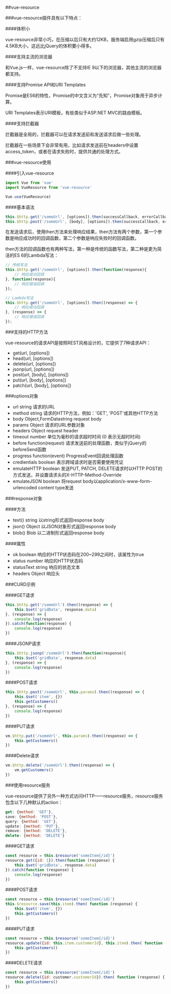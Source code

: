 ##vue-resource

###vue-resource插件具有以下特点：

####体积小

vue-resource非常小巧，在压缩以后只有大约12KB，服务端启用gzip压缩后只有4.5KB大小，这远比jQuery的体积要小得多。

####支持主流的浏览器

和Vue.js一样，vue-resource除了不支持IE 9以下的浏览器，其他主流的浏览器都支持。

####支持Promise API和URI Templates

Promise是ES6的特性，Promise的中文含义为“先知”，Promise对象用于异步计算。

URI Templates表示URI模板，有些类似于ASP.NET MVC的路由模板。

####支持拦截器

拦截器是全局的，拦截器可以在请求发送前和发送请求后做一些处理。

拦截器在一些场景下会非常有用，比如请求发送前在headers中设置access_token，或者在请求失败时，提供共通的处理方式。

###vue-resource使用

####引入vue-resource

```javascript
import Vue from 'vue'
import VueResource from 'vue-resource'

Vue.use(VueResource)
```

####基本语法

```javascript
this.$http.get('/someUrl', [options]).then(successCallback, errorCallback);
this.$http.post('/someUrl', [body], [options]).then(successCallback, errorCallback);
```

在发送请求后，使用then方法来处理响应结果，then方法有两个参数，第一个参数是响应成功时的回调函数，第二个参数是响应失败时的回调函数。

then方法的回调函数也有两种写法，第一种是传统的函数写法，第二种是更为简洁的ES 6的Lambda写法：

```javascript
// 传统写法
this.$http.get('/someUrl', [options]).then(function(response){
	// 响应成功回调
}, function(response){
	// 响应错误回调
});

// Lambda写法
this.$http.get('/someUrl', [options]).then((response) => {
	// 响应成功回调
}, (response) => {
	// 响应错误回调
});
```

###支持的HTTP方法

vue-resource的请求API是按照REST风格设计的，它提供了7种请求API：

- get(url, [options])
- head(url, [options])
- delete(url, [options])
- jsonp(url, [options])
- post(url, [body], [options])
- put(url, [body], [options])
- patch(url, [body], [options])

###options对象

- url	string	请求的URL
- method	string	请求的HTTP方法，例如：'GET', 'POST'或其他HTTP方法
- body	Object,FormDatastring	request body
- params	Object	请求的URL参数对象
- headers	Object	request header
- timeout	number	单位为毫秒的请求超时时间 (0 表示无超时时间)
- before	function(request)	请求发送前的处理函数，类似于jQuery的beforeSend函数
- progress	function(event)	ProgressEvent回调处理函数
- credientials	boolean	表示跨域请求时是否需要使用凭证
- emulateHTTP	boolean	发送PUT, PATCH, DELETE请求时以HTTP POST的方式发送，并设置请求头的X-HTTP-Method-Override
- emulateJSON	boolean	将request body以application/x-www-form-urlencoded content type发送

###response对象

####方法

- text()	string	以string形式返回response body
- json()	Object	以JSON对象形式返回response body
- blob()	Blob	以二进制形式返回response body

####属性

- ok	boolean	响应的HTTP状态码在200~299之间时，该属性为true
- status	number	响应的HTTP状态码
- statusText	string	响应的状态文本
- headers	Object	响应头

###CURD示例

####GET请求

```javascript
this.$http.get('/someUrl').then((response) => {
    this.$set('gridData', response.data)
}, (response) => {
    console.log(response)
}).catch(function(response) {
    console.log(response)
})
```

####JSONP请求

```javascript
this.$http.jsonp('/someUrl').then(function(response){
    this.$set('gridData', response.data)
}, (response) => {
    console.log(response)
})
```

####POST请求

```javascript
this.$http.post('/someUrl', this.params).then((response) => {
    this.$set('item', {})
    this.getCustomers()
}, (response) => {
    console.log(response)
})
```

####PUT请求

```javascript
vm.$http.put('/someUrl', this.params).then((response) => {
    this.getCustomers()
})
```

####Delete请求

```javascript
vm.$http.delete('/someUrl').then((response) => {
    vm.getCustomers()
})
```

###使用resource服务

vue-resource提供了另外一种方式访问HTTP——resource服务，resource服务包含以下几种默认的action：

```javascript
get: {method: 'GET'},
save: {method: 'POST'},
query: {method: 'GET'},
update: {method: 'PUT'},
remove: {method: 'DELETE'},
delete: {method: 'DELETE'}
```

####GET请求

```javascript
const resource = this.$resource('someItem{/id}')
resource.get({id: 1}).then(function (response) {
    this.$set('gridData', response.data)
}).catch(function (response) {
    console.log(response)
})
```

####POST请求

```javascript
const resource = this.$resource('someItem{/id}')
this.$resource.save(this.item).then( function (response) {
    this.$set('item', {})
    this.getCustomers()
})
```

####PUT请求

```javascript
const resource = this.$resource('someItem{/id}')
resource.update({id: this.item.customerId}, this.item).then( function (response) {
    this.getCustomers()
})
```

####DELETE请求

```javascript
const resource = this.$resource('someItem{/id}')
resource.delete({id: customer.customerId}).then( function (response) {
    this.getCustomers()
})
```

